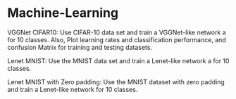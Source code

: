 # Machine-Learning

VGGNet CIFAR10: Use CIFAR-10 data set and train a VGGNet-like network a for 10 classes. Also, Plot learning rates and classification performance, and confusion Matrix for training and testing datasets.

Lenet MNIST: Use the MNIST data set and train a Lenet-like network a for 10 classes.

Lenet MNIST with Zero padding: Use the MNIST dataset with zero padding and train a Lenet-like network for 10 classes.
